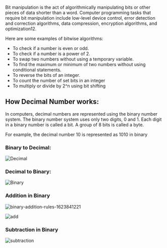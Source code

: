 Bit manipulation is the act of algorithmically manipulating bits or other pieces of data shorter than a word. Computer programming tasks that require bit manipulation include low-level device control, error detection and correction algorithms, data compression, encryption algorithms, and optimization12.

Here are some examples of bitwise algorithms:

+ To check if a number is even or odd.
+ To check if a number is a power of 2.
+ To swap two numbers without using a temporary variable.
+ To find the maximum or minimum of two numbers without using conditional statements.
+ To reverse the bits of an integer.
+ To count the number of set bits in an integer
+ To multiply or divide by 2^n using bit shifting

## How Decimal Number works:

In computers, decimal numbers are represented using the binary number system. The binary number system uses only two digits, 0 and 1. Each digit in a binary number is called a bit. A group of 8 bits is called a byte.

For example, the decimal number 10 is represented as 1010 in binary

### Binary to Decimal:

![Decimal](https://github.com/ArsalanAhsan/Data_Structure-Notes/assets/49119148/2da0acc5-0024-416a-baf1-a2d1fd155a2e)

### Decimal to Binary:

![Binary](https://github.com/ArsalanAhsan/Data_Structure-Notes/assets/49119148/4b4f5c3e-35aa-485e-be1a-8e708f2cf503)

### Addition in Binary

![binary-addition-rules-1623841221](https://github.com/ArsalanAhsan/Data_Structure-Notes/assets/49119148/5f1cf6e5-5fd3-48d2-a023-cb2252050e1c)

![add](https://github.com/ArsalanAhsan/Data_Structure-Notes/assets/49119148/faf8a613-0a82-4855-bbcc-8ebeed13cb40)

### Subtraction in Binary

![subtraction](https://github.com/ArsalanAhsan/Data_Structure-Notes/assets/49119148/20b67a4a-24c1-46f6-86c1-7f9363d4b4a0)
